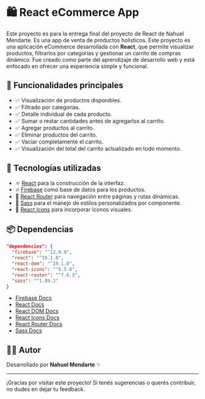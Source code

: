
# 🛍️ React eCommerce App


Este proyecto es para la entrega final del proyecto de React de Nahuel Mendarte. Es una app de venta de productos holisticos.
Este proyecto es una aplicación eCommerce desarrollada con **React**, que permite visualizar productos, filtrarlos por categorías y gestionar un carrito de compras dinámico. Fue creado como parte del aprendizaje de desarrollo web y está enfocado en ofrecer una experiencia simple y funcional. 

## 📌 Funcionalidades principales

- ✅ Visualización de productos disponibles.
- ✅ Filtrado por categorías.
- ✅ Detalle individual de cada producto.
- ✅ Sumar o restar cantidades antes de agregarlos al carrito.
- ✅ Agregar productos al carrito.
- ✅ Eliminar productos del carrito.
- ✅ Vaciar completamente el carrito.
- ✅ Visualización del total del carrito actualizado en todo momento.

## 🧱 Tecnologías utilizadas

- ⚛️ [React](https://react.dev/) para la construcción de la interfaz.
- 🔥 [Firebase](https://firebase.google.com/docs) como base de datos para los productos.
- 🎯 [React Router](https://reactrouter.com/en/main) para navegación entre páginas y rutas dinámicas.
- 💅 [Sass](https://sass-lang.com/documentation/) para el manejo de estilos personalizados por componente.
- 🎨 [React Icons](https://react-icons.github.io/react-icons/) para incorporar íconos visuales.

## 📦 Dependencias

```json
"dependencies": {
  "firebase": "^12.0.0",
  "react": "^19.1.0",
  "react-dom": "^19.1.0",
  "react-icons": "^5.5.0",
  "react-router": "^7.6.3",
  "sass": "^1.89.2"
}
```

- [Firebase Docs](https://firebase.google.com/docs)
- [React Docs](https://react.dev/)
- [React DOM Docs](https://react.dev/reference/react-dom)
- [React Icons Docs](https://react-icons.github.io/react-icons/)
- [React Router Docs](https://reactrouter.com/en/main)
- [Sass Docs](https://sass-lang.com/documentation/)

## 👨‍💻 Autor

Desarrollado por **Nahuel Mendarte** ✨

---

¡Gracias por visitar este proyecto! Si tenés sugerencias o querés contribuir, no dudes en dejar tu feedback.
